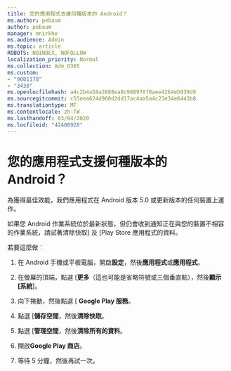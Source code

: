 ```yaml
---
title: 您的應用程式支援何種版本的 Android？
ms.author: pebaum
author: pebaum
manager: mnirkhe
ms.audience: Admin
ms.topic: article
ROBOTS: NOINDEX, NOFOLLOW
localization_priority: Normal
ms.collection: Adm_O365
ms.custom:
- "9001178"
- "3430"
ms.openlocfilehash: a4c2b4a58a2688ea8c968970f0aee4264eb939d9
ms.sourcegitcommit: c55eea624d960d2dd17ac4aa5a4c23e34e6443b8
ms.translationtype: MT
ms.contentlocale: zh-TW
ms.lasthandoff: 03/04/2020
ms.locfileid: "42408928"
---
```

# <a name="what-version-of-android-does-your-app-support"></a>您的應用程式支援何種版本的 Android？

為獲得最佳效能，我們應用程式在 Android 版本 5.0 或更新版本的任何裝置上運作。

如果您 Android 作業系統位於最新狀態，但仍會收到通知正在與您的裝置不相容的作業系統，請試著清除快取] 及 [Play Store 應用程式的資料。

若要這麼做︰ 

1. 在 Android 手機或平板電腦，開啟**設定**，然後**應用程式**或**應用程式**。

2. 在螢幕的頂端，點選 [**更多**（這也可能是省略符號或三個垂直點），然後**顯示 [系統**]。 

3. 向下捲動，然後點選 [ **Google Play 服務**。 

4. 點選 [**儲存空間**，然後**清除快取**。 

5. 點選 [**管理空間**，然後**清除所有的資料**。 

6. 開啟**Google Play 商店**。 

7. 等待 5 分鐘，然後再試一次。 